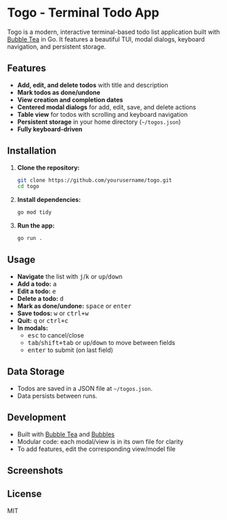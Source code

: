 # Togo - Terminal Todo App

Togo is a modern, interactive terminal-based todo list application built with [Bubble Tea](https://github.com/charmbracelet/bubbletea) in Go. It features a beautiful TUI, modal dialogs, keyboard navigation, and persistent storage.

## Features

- **Add, edit, and delete todos** with title and description
- **Mark todos as done/undone**
- **View creation and completion dates**
- **Centered modal dialogs** for add, edit, save, and delete actions
- **Table view** for todos with scrolling and keyboard navigation
- **Persistent storage** in your home directory (`~/togos.json`)
- **Fully keyboard-driven**

## Installation

1. **Clone the repository:**
   ```sh
   git clone https://github.com/yourusername/togo.git
   cd togo
   ```
2. **Install dependencies:**
   ```sh
   go mod tidy
   ```
3. **Run the app:**
   ```sh
   go run .
   ```

## Usage

- **Navigate** the list with <kbd>j</kbd>/<kbd>k</kbd> or <kbd>up</kbd>/<kbd>down</kbd>
- **Add a todo:** <kbd>a</kbd>
- **Edit a todo:** <kbd>e</kbd>
- **Delete a todo:** <kbd>d</kbd>
- **Mark as done/undone:** <kbd>space</kbd> or <kbd>enter</kbd>
- **Save todos:** <kbd>w</kbd> or <kbd>ctrl+w</kbd>
- **Quit:** <kbd>q</kbd> or <kbd>ctrl+c</kbd>
- **In modals:**
  - <kbd>esc</kbd> to cancel/close
  - <kbd>tab</kbd>/<kbd>shift+tab</kbd> or <kbd>up</kbd>/<kbd>down</kbd> to move between fields
  - <kbd>enter</kbd> to submit (on last field)

## Data Storage

- Todos are saved in a JSON file at `~/togos.json`.
- Data persists between runs.

## Development

- Built with [Bubble Tea](https://github.com/charmbracelet/bubbletea) and [Bubbles](https://github.com/charmbracelet/bubbles)
- Modular code: each modal/view is in its own file for clarity
- To add features, edit the corresponding view/model file

## Screenshots



## License

MIT 